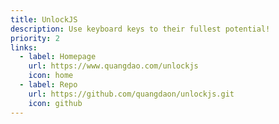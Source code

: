 ```yaml
---
title: UnlockJS
description: Use keyboard keys to their fullest potential!
priority: 2
links:
  - label: Homepage
    url: https://www.quangdao.com/unlockjs
    icon: home
  - label: Repo
    url: https://github.com/quangdaon/unlockjs.git
    icon: github
---
```

